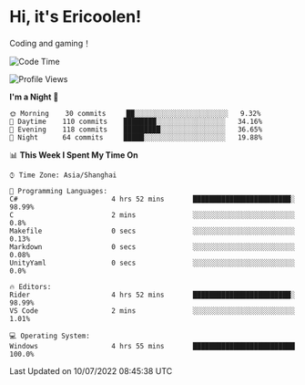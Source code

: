 # Hi, it's Ericoolen!
Coding and gaming！

<!--START_SECTION:waka-->
![Code Time](http://img.shields.io/badge/Code%20Time-324%20hrs%2043%20mins-blue)

![Profile Views](http://img.shields.io/badge/Profile%20Views-2-blue)

**I'm a Night 🦉** 

```text
🌞 Morning    30 commits     ██░░░░░░░░░░░░░░░░░░░░░░░   9.32% 
🌆 Daytime    110 commits    ████████░░░░░░░░░░░░░░░░░   34.16% 
🌃 Evening    118 commits    █████████░░░░░░░░░░░░░░░░   36.65% 
🌙 Night      64 commits     █████░░░░░░░░░░░░░░░░░░░░   19.88%

```


📊 **This Week I Spent My Time On** 

```text
⌚︎ Time Zone: Asia/Shanghai

💬 Programming Languages: 
C#                       4 hrs 52 mins       ████████████████████████░   98.99% 
C                        2 mins              ░░░░░░░░░░░░░░░░░░░░░░░░░   0.8% 
Makefile                 0 secs              ░░░░░░░░░░░░░░░░░░░░░░░░░   0.13% 
Markdown                 0 secs              ░░░░░░░░░░░░░░░░░░░░░░░░░   0.08% 
UnityYaml                0 secs              ░░░░░░░░░░░░░░░░░░░░░░░░░   0.0%

🔥 Editors: 
Rider                    4 hrs 52 mins       ████████████████████████░   98.99% 
VS Code                  2 mins              ░░░░░░░░░░░░░░░░░░░░░░░░░   1.01%

💻 Operating System: 
Windows                  4 hrs 55 mins       █████████████████████████   100.0%

```


 Last Updated on 10/07/2022 08:45:38 UTC
<!--END_SECTION:waka-->

